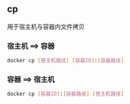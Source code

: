 <!--
 * @Description: 
 * @Version: 1.0
 * @Author: DaLao
 * @Email: dalao_li@163.com
 * @Date: 2021-11-09 00:07:41
 * @LastEditors: DaLao
 * @LastEditTime: 2022-02-19 21:31:00
-->

## cp

用于宿主机与容器内文件拷贝

### 宿主机 ==> 容器

```sh
docker cp [宿主机路径] [容器ID]:[容器路径]
```

### 容器 ==> 宿主机

```sh
docker cp [容器ID]:[容器路径] [宿主机路径]
```
